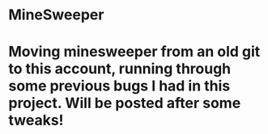 # MineSweeper

# Moving minesweeper from an old git to this account, running through some previous bugs I had in this project. Will be posted after some tweaks!
